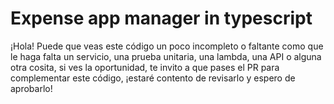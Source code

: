 # Expense app manager in typescript

¡Hola! Puede que veas este código un poco incompleto o faltante como que le haga falta un servicio, una prueba unitaria, una lambda, una API o alguna otra cosita, si ves la oportunidad, te invito a que pases el PR para complementar este código, ¡estaré contento de revisarlo y espero de aprobarlo!
